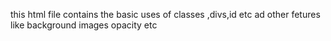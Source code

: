 this html file contains the basic uses of classes ,divs,id etc ad other fetures like background images opacity etc
